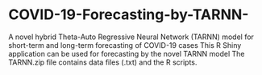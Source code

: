 # COVID-19-Forecasting-by-TARNN-
A novel hybrid Theta-Auto Regressive Neural Network (TARNN) model for short-term and long-term forecasting of COVID-19 cases
This R Shiny application can be used for forecasting by the novel TARNN model
The TARNN.zip file contains data files (.txt) and the R scripts. 
